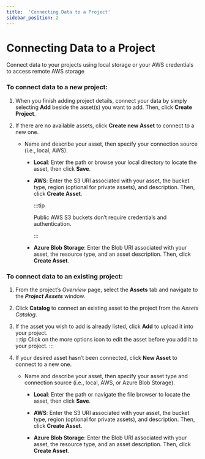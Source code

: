 ```yaml
---
title:  'Connecting Data to a Project'
sidebar_position: 2
---
```


# Connecting Data to a Project

Connect data to your projects using local storage or your AWS credentials to access remote AWS storage

### To connect data to a new project:

1. When you finish adding project details, connect your data by simply selecting **Add** beside the asset(s) you want to add. Then, click **Create Project**. 

2. If there are no available assets, click **Create new Asset** to connect to a new one. 

    - Name and describe your asset, then specify your connection source (i.e., local, AWS).  

        - **Local**: Enter the path or browse your local directory to locate the asset, then click **Save**. 

        - **AWS**: Enter the S3 URI associated with your asset, the bucket type, region (optional for private assets), and description. Then, click **Create Asset**.

            :::tip

            Public AWS S3 buckets don’t require credentials and authentication.

            :::
        - **Azure Blob Storage**: Enter the Blob URI associated with your asset, the resource type, and an asset description. Then, click **Create Asset**.

### To connect data to an existing project:

1. From the project’s *Overview* page, select the **Assets** tab and navigate to the ***Project Assets*** window. 

2. Click **Catalog** to connect an existing asset to the project from the *Assets Catalog*. 

3. If the asset you wish to add is already listed, click **Add** to upload it into your project.  
    :::tip
    Click on the more options icon to edit the asset before you add it to your project.
    ::: 

4. If your desired asset hasn’t been connected, click **New Asset** to connect to a new one. 
    - Name and describe your asset, then specify your asset type and connection source (i.e., local, AWS, or Azure Blob Storage). 

        - **Local**: Enter the path or navigate the file browser to locate the asset, then click **Save**. 

        - **AWS**: Enter the S3 URI associated with your asset, the bucket type, region (optional for private assets), and description. Then, click **Create Asset**. 

        - **Azure Blob Storage**: Enter the Blob URI associated with your asset, the resource type, and an asset description. Then, click **Create Asset**.